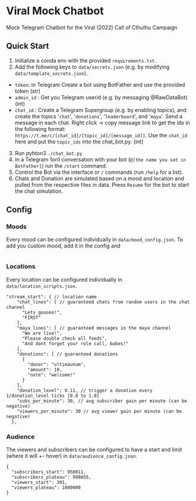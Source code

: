 # Viral Mock Chatbot
Mock Telegram Chatbot for the Viral (2022) Call of Cthulhu Campaign

## Quick Start
1. Initialize a conda env with the provided `requirements.txt`.
2. Add the following keys to `data/secrets.json` (e.g. by modifying `data/template_secrets.json`).
- `token`: in Telegram Create a bot using BotFather and use the provided token (str)
- `admin_id` : Get you Telegram userid (e.g. by messaging @RawDataBot) (int)
- `chat_id` : Create a Telegram Supergroup (e.g. by enabling topics), and create the topics '`chat`', '`donations`', '`leaderboard`', and '`maya`'. Send a message in each chat. Right click -> copy message link to get the ids in the following format: `https://t.me/c/[chat_id]/[topic_id]/[message_id]]`. Use the `chat_id` here and put the `topic_ids` into the chat_bot.py. (int)

3. Run pyhton3 `./chat_bot.py`
4. In a Telegram 1on1 conversation with your bot (`@[the name you set in BotFather]`) run the `/start` command. 
5. Control the Bot via the interface or `/` commands (run `/help` for a list). 
6. Chats and Donation are simulated based on a mood and location and pulled from the respective files in data. Press `Resume` for the bot to start the chat simulation.

## Config
### Moods
Every mood can be configured individually in `data/mood_config.json`. To add you custom mood, add it in the config and 
```jsonc
```

### Locations
Every location can be configured individually in `data/location_scripts.json`.
```jsonc
"stream_start": { // location name
    "chat_lines": [ // guaranteed chats from random users in the chat channel
      "Lets gooooo!",
      "FIRST"
    ],
    "maya_lines": [ // guaranteed messages in the maya channel
      "We are live!",
      "Please double check all feeds",
      "And dont forget your role call, babes!"
    ],
    "donations": [ // guaranteed donations 
      {
        "donor": "ultimaunum",
        "amount": 10,
        "note": "welcome!"
      }
    ],
    "donation_level": 0.11, // trigger a donation every 1/donation_level ticks [0.0 to 1.0]
    "subs_per_minute": 30, // avg subscriber gain per minute (can be negative)
    "viewers_per_minute": 30 // avg viewer gain per minute (can be negative)
  },
```

### Audience 
The viewers and subscribers can be configured to have a start and limit (where it will +- hover) in `data/audience_config.json`.
```jsonc
{
  "subscribers_start": 950011,
  "subscribers_plateau": 998655,
  "viewers_start": 301,
  "viewers_plateau": 1000000
}
```

